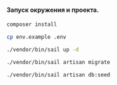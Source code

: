 #### Запуск окружения и проекта.

```bash
composer install

cp env.example .env

./vendor/bin/sail up -d

./vendor/bin/sail artisan migrate

./vendor/bin/sail artisan db:seed
```
